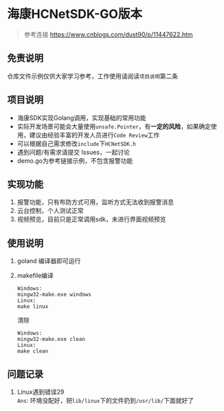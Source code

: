 # 海康HCNetSDK-GO版本

>参考连接
><https://www.cnblogs.com/dust90/p/11447622.htm>
>

## 免责说明
 仓库文件示例仅供大家学习参考，工作使用请阅读`项目说明`第二条
 
## 项目说明
 
* 海康SDK实现Golang调用，实现基础的常用功能
* 实际开发场景可能会大量使用`unsafe.Pointer`，有**一定的风险**，如果确定使用，建议由经验丰富的开发人员进行`Code Review`工作
* 可以根据自己需求修改`include`下`HCNetSDK.h`
* 遇到问题/有需求请提交 Issues，一起讨论
* demo.go为参考链接示例，不包含报警功能

## 实现功能

1. 报警功能，只有布防方式可用，监听方式无法收到报警消息
2. 云台控制，个人测试正常
3. 视频预览，目前只是正常调用sdk，未进行界面视频预览

## 使用说明

1. goland 编译器即可运行

2. makefile编译

    ```shell
    Windows:
    mingw32-make.exe windows
    Linux:
    make linux
    ```

    清除

    ```shell
    Windows:
    mingw32-make.exe clean
    Linux:
    make clean
    ```

## 问题记录

1. Linux遇到错误29  
`Ans`: 环境没配好，把`lib/linux`下的文件扔到`/usr/lib/`下面就好了
